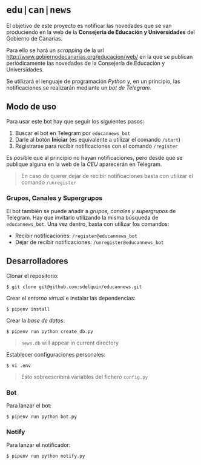 # `edu|can|news`

El objetivo de este proyecto es notificar las novedades que se van produciendo en la web de la **Consejería de Educación y Universidades** del Gobierno de Canarias.

Para ello se hará un *scrapping* de la url http://www.gobiernodecanarias.org/educacion/web/ en la que se publican periódicamente las novedades de la Consejería de Educación y Universidades.

Se utilizará el lenguaje de programación *Python* y, en un principio, las notificaciones se realizarán mediante un *bot de Telegram*.

## Modo de uso

Para usar este bot hay que seguir los siguientes pasos:

1. Buscar el bot en Telegram por `educannews_bot`
2. Darle al botón **Iniciar** (es equivalente a utilizar el comando `/start`)
3. Registrarse para recibir notificaciones con el comando `/register`

Es posible que al principio no hayan notificaciones, pero desde que se publique alguna en la web de la *CEU* aparecerán en Telegram.

> En caso de querer dejar de recibir notificaciones basta con utilizar el comando `/unregister`

### Grupos, Canales y Supergrupos

El bot también se puede añadir a *grupos, canales y supergrupos* de Telegram. Hay que invitarlo utilizando la misma búsqueda de `educannews_bot`. Una vez dentro, basta con utilizar los comandos:
- Recibir notificaciones: `/register@educannews_bot`
- Dejar de recibir notificaciones: `/unregister@educannews_bot`

## Desarrolladores

Clonar el repositorio:

~~~console
$ git clone git@github.com:sdelquin/educannews.git
~~~

Crear el *entorno virtual* e instalar las dependencias:

~~~console
$ pipenv install
~~~

Crear la *base de datos*:

~~~console
$ pipenv run python create_db.py
~~~
> `news.db` will appear in current directory

Establecer configuraciones personales:

~~~console
$ vi .env
~~~

> Esto sobreescribirá variables del fichero `config.py`

### Bot

Para lanzar el bot:

~~~console
$ pipenv run python bot.py
~~~

### Notify

Para lanzar el notificador:

~~~console
$ pipenv run python notify.py
~~~
